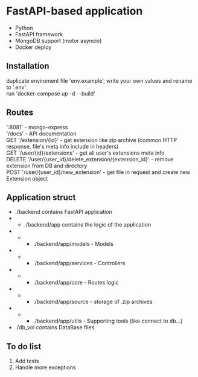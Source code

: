 # FastAPI-based application

- Python
- FastAPI framework
- MongoDB support (motor asyncio)
- Docker deploy

## Installation

duplicate enviroment file 'env.example', write your own values and rename to '.env'<br>
run 'docker-compose up -d --build'


## Routes

':8081' - mongo-express <br>
'/docs' - API documentation <br>
GET '/extension/{id}' - get extension like zip archive (common HTTP response, file's meta info include in headers) <br>
GET '/user/{id}/extensions' - get all user's extensions meta info <br>
DELETE '/user/{user_id}/delete_extension/{extension_id}' - remove extension from DB and directory <br>
POST '/user/{user_id}/new_extension' - get file in request and create new Extension object <br>


## Application struct

- ./backend contains FastAPI application
-   - ./backend/app contains the logic of the application
-   -   - ./backend/app/models - Models
-   -   - ./backend/app/services - Controllers
-   -   - ./backend/app/core - Routes logic
-   -   - ./backend/app/source - storage of .zip archives
-   -   - ./backend/app/utils - Supporting tools (like connect to db...)
- ./db_vol contains DataBase files


## To do list
1. Add tests
2. Handle more exceptions
